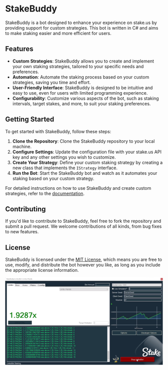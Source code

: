 # StakeBuddy

StakeBuddy is a bot designed to enhance your experience on stake.us by providing support for custom strategies. This bot is written in C# and aims to make staking easier and more efficient for users.

## Features

- **Custom Strategies**: StakeBuddy allows you to create and implement your own staking strategies, tailored to your specific needs and preferences.
- **Automation**: Automate the staking process based on your custom strategies, saving you time and effort.
- **User-Friendly Interface**: StakeBuddy is designed to be intuitive and easy to use, even for users with limited programming experience.
- **Configurability**: Customize various aspects of the bot, such as staking intervals, target stakes, and more, to suit your staking preferences.

## Getting Started

To get started with StakeBuddy, follow these steps:

1. **Clone the Repository**: Clone the StakeBuddy repository to your local machine.
2. **Configure Settings**: Update the configuration file with your stake.us API key and any other settings you wish to customize.
3. **Create Your Strategy**: Define your custom staking strategy by creating a new class that implements the `IStrategy` interface.
4. **Run the Bot**: Start the StakeBuddy bot and watch as it automates your staking based on your custom strategy.

For detailed instructions on how to use StakeBuddy and create custom strategies, refer to the [documentation](link_to_documentation).

## Contributing

If you'd like to contribute to StakeBuddy, feel free to fork the repository and submit a pull request. We welcome contributions of all kinds, from bug fixes to new features.

## License

StakeBuddy is licensed under the [MIT License](link_to_license), which means you are free to use, modify, and distribute the bot however you like, as long as you include the appropriate license information.

![ScreenShot](https://raw.githubusercontent.com/caffeine239/StakeBuddy/main/stakebuddy.png)
